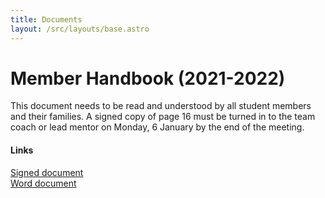 ```yaml
---
title: Documents
layout: /src/layouts/base.astro
---
```


# Member Handbook (2021-2022)

This document needs to be read and understood by all student members and their families. A signed copy of page 16 must be turned in to the team coach or lead mentor on Monday, 6 January by the end of the meeting.

#### Links

<a target="_blank" href="https://1drv.ms/b/s!AiFB59jojVKCiqVIjDDk14T-20a9Bw">Signed document</a>
<br>
<a target="_blank" href="https://1drv.ms/w/s!AiFB59jojVKCiqRmW4HORmqieG6Rbw">Word document</a>
